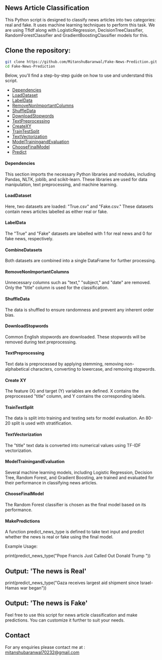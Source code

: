 ## News Article Classification
This Python script is designed to classify news articles into two categories: real and fake. It uses machine learning techniques to perform this task. We are using TfIdf along with LogisticRegression, DecisionTreeClassifier, RandomForestClassifier and GradientBoostingClassifier models for this.

## Clone the repository:
   
   ```sh
   git clone https://github.com/MitanshuBaranwal/Fake-News-Prediction.git
   cd Fake-News-Prediction
   ```


Below, you'll find a step-by-step guide on how to use and understand this script.
- [Dependencies](#Dependencies)
- [LoadDataset](#LoadDataset)
- [LabelData](#LabelData)
- [RemoveNonImportantColumns](#RemoveNonImportantColumns)
- [ShuffleData](#ShuffleData)
- [DownloadStopwords](#DownloadStopwords)
- [TextPreprocessing](#TextPreprocessing)
- [CreateXY](#CreateXY)
- [TrainTestSplit](#TrainTestSplit)
- [TextVectorization](#TextVectorization)
- [ModelTrainingandEvaluation](#ModelTrainingandEvaluation)
- [ChooseFinalModel](#ChooseFinalModel)
- [Predict](#Predict)


  
#### Dependencies

This section imports the necessary Python libraries and modules, including Pandas, NLTK, joblib, and scikit-learn. These libraries are used for data manipulation, text preprocessing, and machine learning.

#### LoadDataset
Here, two datasets are loaded: "True.csv" and "Fake.csv." These datasets contain news articles labelled as either real or fake.

#### LabelData
The "True" and "Fake" datasets are labelled with 1 for real news and 0 for fake news, respectively.

#### CombineDatasets
Both datasets are combined into a single DataFrame for further processing.

#### RemoveNonImportantColumns
Unnecessary columns such as "text," "subject," and "date" are removed. Only the "title" column is used for the classification.

#### ShuffleData
The data is shuffled to ensure randomness and prevent any inherent order bias.

#### DownloadStopwords
Common English stopwords are downloaded. These stopwords will be removed during text preprocessing.

#### TextPreprocessing
Text data is preprocessed by applying stemming, removing non-alphabetical characters, converting to lowercase, and removing stopwords.

#### Create XY
The feature (X) and target (Y) variables are defined. X contains the preprocessed "title" column, and Y contains the corresponding labels.

#### TrainTestSplit
The data is split into training and testing sets for model evaluation. An 80-20 split is used with stratification.

#### TextVectorization
The "title" text data is converted into numerical values using TF-IDF vectorization.

#### ModelTrainingandEvaluation
Several machine learning models, including Logistic Regression, Decision Tree, Random Forest, and Gradient Boosting, are trained and evaluated for their performance in classifying news articles.

#### ChooseFinalModel
The Random Forest classifier is chosen as the final model based on its performance.

#### MakePredictions
A function predict_news_type is defined to take text input and predict whether the news is real or fake using the final model.

Example Usage:

print(predict_news_type("Pope Francis Just Called Out Donald Trump "))
## Output: 'The news is Real'

print(predict_news_type("Gaza receives largest aid shipment since Israel-Hamas war began"))
## Output: 'The news is Fake'
Feel free to use this script for news article classification and make predictions. You can customize it further to suit your needs.

## Contact
For any enquiries please contact me at :  
      mitanshubaranwal70232@gmail.com
